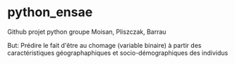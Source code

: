 # python_ensae
Github projet python groupe Moisan, Pliszczak, Barrau

But: Prédire le fait d'être au chomage (variable binaire) à partir des caractéristiques géographaphiques et socio-démographiques des individus
